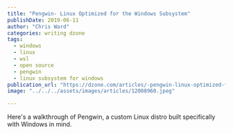 ```yaml
---
title: "Pengwin- Linux Optimized for the Windows Subsystem"
publishDate: 2019-06-11
author: "Chris Ward"
categories: writing dzone
tags: 
  - windows
  - linux
  - wsl
  - open source
  - pengwin
  - linux subsystem for windows
publication_url: "https://dzone.com/articles/-pengwin-linux-optimized-for-the-windows-subsystem"
image: "../../../assets/images/articles/12008960.jpeg"

---
```

Here's a walkthrough of Pengwin, a custom Linux distro built specifically with Windows in mind.


